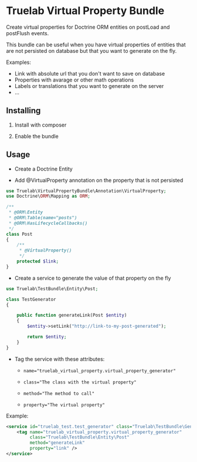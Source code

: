 # Truelab Virtual Property Bundle

Create virtual properties for Doctrine ORM entities on postLoad and postFlush events.

This bundle can be useful when you have virtual properties of entities that are not persisted on database but that you want to generate on the fly. 

Examples: 

- Link with absolute url that you don't want to save on database
- Properties with avarage or other math operations 
- Labels or translations that you want to generate on the server
- ... 

## Installing

1. Install with composer

2. Enable the bundle

## Usage

- Create a Doctrine Entity 

- Add @VirtualProperty annotation on the property that is not persisted

```php
use Truelab\VirtualPropertyBundle\Annotation\VirtualProperty;
use Doctrine\ORM\Mapping as ORM;

/**
 * @ORM\Entity
 * @ORM\Table(name="posts")
 * @ORM\HasLifecycleCallbacks()
 */
class Post
{
    /**
     * @VirtualProperty()
     */
    protected $link;
}
```

- Create a service to generate the value of that property on the fly 

```php
use Truelab\TestBundle\Entity\Post;

class TestGenerator
{

    public function generateLink(Post $entity)
    {
        $entity->setLink("http://link-to-my-post-generated");

        return $entity;
    }
}
```

- Tag the service with these attributes: 

    - `name="truelab_virtual_property.virtual_property_generator"`
    
    - `class="The class with the virtual property"`
    
    - `method="The method to call"`
    
    - `property="The virtual property"`
    
Example: 

```xml
<service id="truelab_test.test_generator" class="Truelab\TestBundle\Generator\TestGenerator">
    <tag name="truelab_virtual_property.virtual_property_generator"
         class="Truelab\TestBundle\Entity\Post"
         method="generateLink"
         property="link" />
</service>
```




